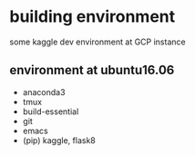 # building environment

some kaggle dev environment at GCP instance

## environment at ubuntu16.06

- anaconda3
- tmux
- build-essential
- git
- emacs
- (pip) kaggle, flask8


